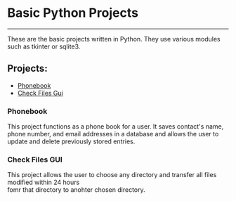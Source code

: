# Basic Python Projects
***
These are the basic projects written in Python.  They use various modules such as tkinter or sqlite3.

## Projects:
- [Phonebook](#phonebook)
- [Check Files Gui](#check_files_gui)

### Phonebook
This project functions as a phone book for a user.  It saves contact's name, phone number, and 
email addresses in a database and allows the user to update and delete previously stored entries.

### Check Files GUI

This project allows the user to choose any directory and transfer all files modified within 24 hours  
fomr that directory to anohter chosen directory.


